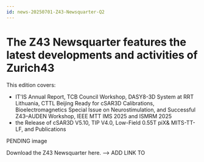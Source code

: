 ```yaml
---
id: news-20250701-Z43-Newsquarter-Q2
---
```

# The Z43 Newsquarter features the latest developments and activities of Zurich43

This edition covers:  
- IT'IS Annual Report, TCB Council Workshop, DASY8-3D System at RRT Lithuania, CTTL Beijing Ready for cSAR3D Calibrations, Bioelectromagnetics Special Issue on Neurostimulation, and Successful Z43–AUDEN Workshop, IEEE MTT IMS 2025 and ISMRM 2025
- the Release of cSAR3D V5.10, TIP V4.0, Low-Field 0.55T piX& MITS-TT-LF, and Publications

PENDING image 

Download the Z43 Newsquarter here. --> ADD LINK TO
